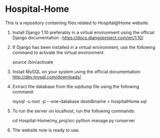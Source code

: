 # Hospital-Home
This is a repository containing files related to Hospital@Home website.


1. Install Django 1.10 preferably in a virtual environment using the official Django documentation : https://docs.djangoproject.com/en/1.10/

2. If Django has been installed in a virtual environment, use the following command to activate the virtual environment.
   
   source <myvirtualenv>/bin/activate	

3. Install MySQL on your system using the official documentation: 
   http://dev.mysql.com/downloads/

4. Extract the database from the sqldump file using the following command: 
    
    mysql -u root -p --one-database destdbname < hospitalHome.sql


5. To run the server on localhost, run the following commands: 

   cd Hospital-Home/my_proj/src 
   python manage.py runserver

6. The website now is ready to use.

